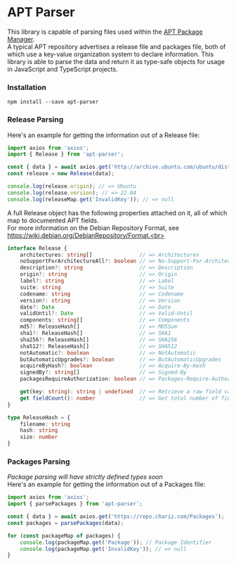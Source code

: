 # APT Parser

This library is capable of parsing files used within the [APT Package Manager](https://en.wikipedia.org/wiki/APT_(software)).<br>
A typical APT repository advertises a release file and packages file, both of which use a key-value organization system to declare information. This library is able to parse the data and return it as type-safe objects for usage in JavaScript and TypeScript projects.<br>

### Installation
`npm install --save apt-parser`<br>

### Release Parsing
Here's an example for getting the information out of a Release file:<br>
```ts
import axios from 'axios';
import { Release } from 'apt-parser';

const { data } = await axios.get('http://archive.ubuntu.com/ubuntu/dists/jammy/Release');
const release = new Release(data);

console.log(release.origin); // => Ubuntu
console.log(release.version); // => 22.04
console.log(releaseMap.get('InvalidKey')); // => null
```

A full Release object has the following properties attached on it, all of which map to documented APT fields.<br>
For more information on the Debian Repository Format, see https://wiki.debian.org/DebianRepository/Format.<br>

```ts
interface Release {
	architectures: string[]               // => Architectures
	noSupportForArchitectureAll?: boolean // => No-Support-For-Architecture-All
	description?: string                  // => Description
	origin?: string                       // => Origin
	label?: string                        // => Label
	suite: string                         // => Suite
	codename: string                      // => Codename
	version?: string                      // => Version
	date?: Date                           // => Date
	validUntil?: Date                     // => Valid-Until
	components: string[]                  // => Components
	md5?: ReleaseHash[]                   // => MD5Sum
	sha1?: ReleaseHash[]                  // => SHA1
	sha256?: ReleaseHash[]                // => SHA256
	sha512?: ReleaseHash[]                // => SHA512
	notAutomatic?: boolean                // => NotAutomatic
	butAutomaticUpgrades?: boolean        // => ButAutomaticUpgrades
	acquireByHash?: boolean               // => Acquire-By-Hash
	signedBy?: string[]                   // => Signed-By
	packagesRequireAuthorization: boolean // => Packages-Require-Authorization

	get(key: string): string | undefined  // => Retrieve a raw field value not assigned a strict type
	get fieldCount(): number              // => Get total number of fields in the Release contents
}

type ReleaseHash = {
	filename: string
	hash: string
	size: number
}
```

### Packages Parsing
*Package parsing will have strictly defined types soon*<br>
Here's an example for getting the information out of a Packages file:<br>
```ts
import axios from 'axios';
import { parsePackages } from 'apt-parser';

const { data } = await axios.get('https://repo.chariz.com/Packages');
const packages = parsePackages(data);

for (const packageMap of packages) {
	console.log(packageMap.get('Package')); // Package Identifier
	console.log(packageMap.get('InvalidKey')); // => null
}
```
